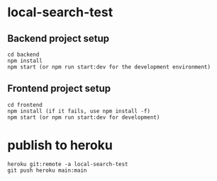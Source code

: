 # local-search-test
## Backend project setup
```
cd backend
npm install
npm start (or npm run start:dev for the development environment)
```

## Frontend project setup
```
cd frontend
npm install (if it fails, use npm install -f)
npm start (or npm run start:dev for development)
```

# publish to heroku
```
heroku git:remote -a local-search-test
git push heroku main:main
```
